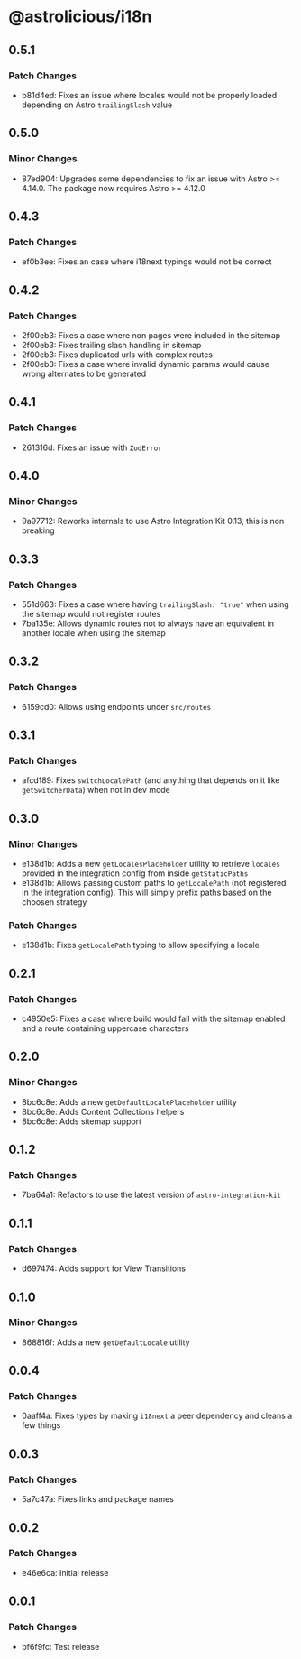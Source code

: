 # @astrolicious/i18n

## 0.5.1

### Patch Changes

- b81d4ed: Fixes an issue where locales would not be properly loaded depending on Astro `trailingSlash` value

## 0.5.0

### Minor Changes

- 87ed904: Upgrades some dependencies to fix an issue with Astro >= 4.14.0. The package now requires Astro >= 4.12.0

## 0.4.3

### Patch Changes

- ef0b3ee: Fixes an case where i18next typings would not be correct

## 0.4.2

### Patch Changes

- 2f00eb3: Fixes a case where non pages were included in the sitemap
- 2f00eb3: Fixes trailing slash handling in sitemap
- 2f00eb3: Fixes duplicated urls with complex routes
- 2f00eb3: Fixes a case where invalid dynamic params would cause wrong alternates to be generated

## 0.4.1

### Patch Changes

- 261316d: Fixes an issue with `ZodError`

## 0.4.0

### Minor Changes

- 9a97712: Reworks internals to use Astro Integration Kit 0.13, this is non breaking

## 0.3.3

### Patch Changes

- 551d663: Fixes a case where having `trailingSlash: "true"` when using the sitemap would not register routes
- 7ba135e: Allows dynamic routes not to always have an equivalent in another locale when using the sitemap

## 0.3.2

### Patch Changes

- 6159cd0: Allows using endpoints under `src/routes`

## 0.3.1

### Patch Changes

- afcd189: Fixes `switchLocalePath` (and anything that depends on it like `getSwitcherData`) when not in dev mode

## 0.3.0

### Minor Changes

- e138d1b: Adds a new `getLocalesPlaceholder` utility to retrieve `locales` provided in the integration config from inside `getStaticPaths`
- e138d1b: Allows passing custom paths to `getLocalePath` (not registered in the integration config). This will simply prefix paths based on the choosen strategy

### Patch Changes

- e138d1b: Fixes `getLocalePath` typing to allow specifying a locale

## 0.2.1

### Patch Changes

- c4950e5: Fixes a case where build would fail with the sitemap enabled and a route containing uppercase characters

## 0.2.0

### Minor Changes

- 8bc6c8e: Adds a new `getDefaultLocalePlaceholder` utility
- 8bc6c8e: Adds Content Collections helpers
- 8bc6c8e: Adds sitemap support

## 0.1.2

### Patch Changes

- 7ba64a1: Refactors to use the latest version of `astro-integration-kit`

## 0.1.1

### Patch Changes

- d697474: Adds support for View Transitions

## 0.1.0

### Minor Changes

- 868816f: Adds a new `getDefaultLocale` utility

## 0.0.4

### Patch Changes

- 0aaff4a: Fixes types by making `i18next` a peer dependency and cleans a few things

## 0.0.3

### Patch Changes

- 5a7c47a: Fixes links and package names

## 0.0.2

### Patch Changes

- e46e6ca: Initial release

## 0.0.1

### Patch Changes

- bf6f9fc: Test release
